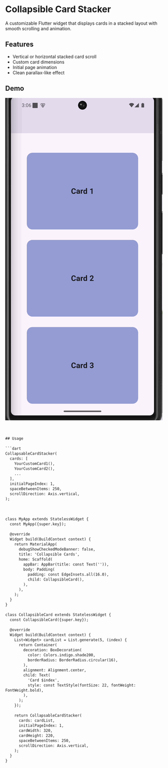 # Collapsible Card Stacker

A customizable Flutter widget that displays cards in a stacked layout with smooth scrolling and animation.

## Features

- Vertical or horizontal stacked card scroll
- Custom card dimensions
- Initial page animation
- Clean parallax-like effect

## Demo

![Demo GIF](https://raw.githubusercontent.com/Fayis2021/collapsible_cards/main/example/doc/demo_cards.gif)
```


## Usage

```dart
CollapsableCardStacker(
  cards: [
    YourCustomCard1(),
    YourCustomCard2(),
    ...
  ],
  initialPageIndex: 1,
  spaceBetweenItems: 250,
  scrollDirection: Axis.vertical,
);



class MyApp extends StatelessWidget {
  const MyApp({super.key});

  @override
  Widget build(BuildContext context) {
    return MaterialApp(
      debugShowCheckedModeBanner: false,
      title: 'Collapsible Cards',
      home: Scaffold(
        appBar: AppBar(title: const Text('')),
        body: Padding(
          padding: const EdgeInsets.all(16.0),
          child: CollapsibleCard(),
        ),
      ),
    );
  }
}

class CollapsibleCard extends StatelessWidget {
  const CollapsibleCard({super.key});

  @override
  Widget build(BuildContext context) {
    List<Widget> cardList = List.generate(5, (index) {
      return Container(
        decoration: BoxDecoration(
          color: Colors.indigo.shade200,
          borderRadius: BorderRadius.circular(16),
        ),
        alignment: Alignment.center,
        child: Text(
          'Card $index',
          style: const TextStyle(fontSize: 22, fontWeight: FontWeight.bold),
        ),
      );
    });

    return CollapsableCardStacker(
      cards: cardList,
      initialPageIndex: 1,
      cardWidth: 320,
      cardHeight: 220,
      spaceBetweenItems: 250,
      scrollDirection: Axis.vertical,
    );
  }
}


